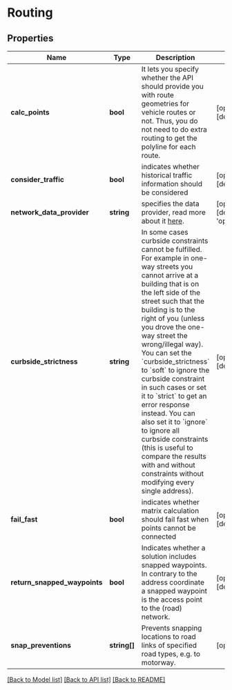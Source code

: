 # Routing

## Properties
Name | Type | Description | Notes
------------ | ------------- | ------------- | -------------
**calc_points** | **bool** | It lets you specify whether the API should provide you with route geometries for vehicle routes or not. Thus, you do not need to do extra routing to get the polyline for each route. | [optional] [default to false]
**consider_traffic** | **bool** | indicates whether historical traffic information should be considered | [optional] [default to false]
**network_data_provider** | **string** | specifies the data provider, read more about it [here](#section/Map-Data-and-Routing-Profiles). | [optional] [default to 'openstreetmap']
**curbside_strictness** | **string** | In some cases curbside constraints cannot be fulfilled. For example in one-way streets you cannot arrive at a building that is on the left side of the street such that the building is to the right of you (unless you drove the one-way street the wrong/illegal way). You can set the &#x60;curbside_strictness&#x60; to &#x60;soft&#x60; to ignore the curbside constraint in such cases or set it to &#x60;strict&#x60; to get an error response instead. You can also set it to &#x60;ignore&#x60; to ignore all curbside constraints (this is useful to compare the results with and without constraints without modifying every single address). | [optional] [default to 'soft']
**fail_fast** | **bool** | indicates whether matrix calculation should fail fast when points cannot be connected | [optional] [default to true]
**return_snapped_waypoints** | **bool** | Indicates whether a solution includes snapped waypoints. In contrary to the address coordinate a snapped waypoint is the access point to the (road) network. | [optional] [default to false]
**snap_preventions** | **string[]** | Prevents snapping locations to road links of specified road types, e.g. to motorway. | [optional] 

[[Back to Model list]](../../README.md#documentation-for-models) [[Back to API list]](../../README.md#documentation-for-api-endpoints) [[Back to README]](../../README.md)

